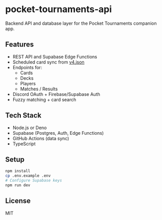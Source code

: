 # pocket-tournaments-api

Backend API and database layer for the Pocket Tournaments companion app.

## Features

- REST API and Supabase Edge Functions
- Scheduled card sync from [v4.json](https://github.com/chase-manning/pokemon-tcg-pocket-cards)
- Endpoints for:
  - Cards
  - Decks
  - Players
  - Matches / Results
- Discord OAuth + Firebase/Supabase Auth
- Fuzzy matching + card search

## Tech Stack

- Node.js or Deno
- Supabase (Postgres, Auth, Edge Functions)
- GitHub Actions (data sync)
- TypeScript

## Setup

```bash
npm install
cp .env.example .env
# Configure Supabase keys
npm run dev
```

## License

MIT
